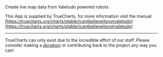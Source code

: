 Create live map data from Valetudo powered robots

This App is supplied by TrueCharts, for more information visit the manual: [https://truecharts.org/charts/stable/icantbelieveitsnotvaletudo](https://truecharts.org/charts/stable/icantbelieveitsnotvaletudo)

---

TrueCharts can only exist due to the incredible effort of our staff.
Please consider making a [donation](https://truecharts.org/about/sponsor) or contributing back to the project any way you can!
